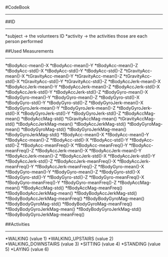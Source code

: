   
#CodeBook
***
  
##ID
***  
*subject -> the volunteers ID
*activity -> the activities those are each person performed
  
##Used Measurements
***

*tBodyAcc-mean()-X
*tBodyAcc-mean()-Y
*tBodyAcc-mean()-Z
*tBodyAcc-std()-X
*tBodyAcc-std()-Y
*tBodyAcc-std()-Z
*tGravityAcc-mean()-X
*tGravityAcc-mean()-Y
*tGravityAcc-mean()-Z
*tGravityAcc-std()-X
*tGravityAcc-std()-Y
*tGravityAcc-std()-Z
*tBodyAccJerk-mean()-X
*tBodyAccJerk-mean()-Y
*tBodyAccJerk-mean()-Z
*tBodyAccJerk-std()-X
*tBodyAccJerk-std()-Y
*tBodyAccJerk-std()-Z
*tBodyGyro-mean()-X
*tBodyGyro-mean()-Y
*tBodyGyro-mean()-Z
*tBodyGyro-std()-X
*tBodyGyro-std()-Y
*tBodyGyro-std()-Z
*tBodyGyroJerk-mean()-X
*tBodyGyroJerk-mean()-Y
*tBodyGyroJerk-mean()-Z
*tBodyGyroJerk-std()-X
*tBodyGyroJerk-std()-Y
*tBodyGyroJerk-std()-Z
*tBodyAccMag-mean()
*tBodyAccMag-std()
*tGravityAccMag-mean()
*tGravityAccMag-std()
*tBodyAccJerkMag-mean()
*tBodyAccJerkMag-std()
*tBodyGyroMag-mean()
*tBodyGyroMag-std()
*tBodyGyroJerkMag-mean()
*tBodyGyroJerkMag-std()
*fBodyAcc-mean()-X
*fBodyAcc-mean()-Y
*fBodyAcc-mean()-Z
*fBodyAcc-std()-X
*fBodyAcc-std()-Y
*fBodyAcc-std()-Z
*fBodyAcc-meanFreq()-X
*fBodyAcc-meanFreq()-Y
*fBodyAcc-meanFreq()-Z
*fBodyAccJerk-mean()-X
*fBodyAccJerk-mean()-Y
*fBodyAccJerk-mean()-Z
*fBodyAccJerk-std()-X
*fBodyAccJerk-std()-Y
*fBodyAccJerk-std()-Z
*fBodyAccJerk-meanFreq()-X
*fBodyAccJerk-meanFreq()-Y
*fBodyAccJerk-meanFreq()-Z
*fBodyGyro-mean()-X
*fBodyGyro-mean()-Y
*fBodyGyro-mean()-Z
*fBodyGyro-std()-X
*fBodyGyro-std()-Y
*fBodyGyro-std()-Z
*fBodyGyro-meanFreq()-X
*fBodyGyro-meanFreq()-Y
*fBodyGyro-meanFreq()-Z
*fBodyAccMag-mean()
*fBodyAccMag-std()
*fBodyAccMag-meanFreq()
*fBodyBodyAccJerkMag-mean()
*fBodyBodyAccJerkMag-std()
*fBodyBodyAccJerkMag-meanFreq()
*fBodyBodyGyroMag-mean()
*fBodyBodyGyroMag-std()
*fBodyBodyGyroMag-meanFreq()
*fBodyBodyGyroJerkMag-mean()
*fBodyBodyGyroJerkMag-std()
*fBodyBodyGyroJerkMag-meanFreq()
  
##Activities
***
*WALKING (value 1)
*WALKING_UPSTAIRS (value 2)
*WALKING_DOWNSTAIRS (value 3)
*SITTING (value 4)
*STANDING (value 5)
*LAYING (value 6)
  